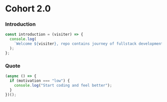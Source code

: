 # Cohort 2.0

### Introduction

```javascript
const introduction = (visiter) => {
  console.log(
    `Welcome ${visiter}, repo contains journey of fullstack development + DSA`
  );
};
```

### Quote

```javascript
(async () => {
  if (motivation === "low") {
    console.log("Start coding and feel better");
  }
})();
```

